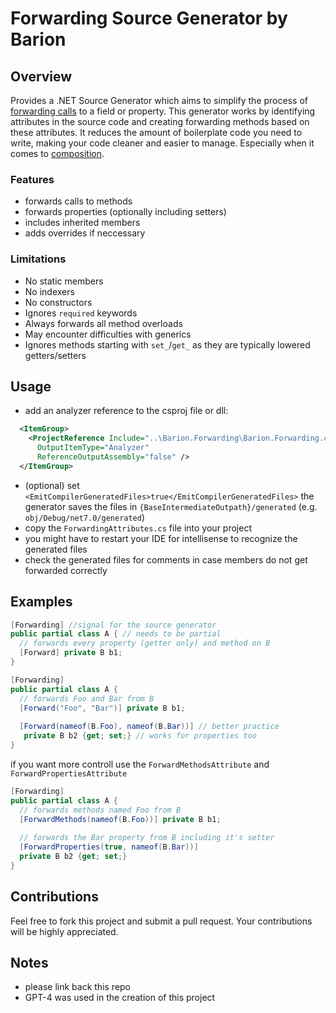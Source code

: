 # Forwarding Source Generator by Barion

## Overview
Provides a .NET Source Generator which aims to simplify the process of [forwarding calls](https://en.wikipedia.org/wiki/Forwarding_(object-oriented_programming)) to a field or property. This generator works by identifying attributes in the source code and creating forwarding methods based on these attributes. It reduces the amount of boilerplate code you need to write, making your code cleaner and easier to manage. Especially when it comes to [composition](https://en.wikipedia.org/wiki/Composition_over_inheritance).

### Features
- forwards calls to methods
- forwards properties (optionally including setters)
- includes inherited members
- adds overrides if neccessary

### Limitations
- No static members
- No indexers
- No constructors
- Ignores `required` keywords
- Always forwards all method overloads
- May encounter difficulties with generics
- Ignores methods starting with `set_`/`get_` as they are typically lowered getters/setters

## Usage
- add an analyzer reference to the csproj file or dll:
```xml
  <ItemGroup>
    <ProjectReference Include="..\Barion.Forwarding\Barion.Forwarding.csproj"
      OutputItemType="Analyzer"
      ReferenceOutputAssembly="false" />
  </ItemGroup>
```
- (optional) set `<EmitCompilerGeneratedFiles>true</EmitCompilerGeneratedFiles>` the generator saves the files in `{BaseIntermediateOutpath}/generated` (e.g. `obj/Debug/net7.0/generated`)
- copy the `ForwardingAttributes.cs` file into your project
- you might have to restart your IDE for intellisense to recognize the generated files
- check the generated files for comments in case members do not get forwarded correctly 

## Examples
```csharp
[Forwarding] //signal for the source generator
public partial class A { // needs to be partial
  // forwards every property (getter only) and method on B
  [Forward] private B b1;
}
```

```csharp
[Forwarding]
public partial class A {
  // forwards Foo and Bar from B
  [Forward("Foo", "Bar")] private B b1;
  
  [Forward(nameof(B.Foo), nameof(B.Bar))] // better practice
   private B b2 {get; set;} // works for properties too
}
```
if you  want more controll use the `ForwardMethodsAttribute` and `ForwardPropertiesAttribute`
```csharp
[Forwarding]
public partial class A {
  // forwards methods named Foo from B
  [ForwardMethods(nameof(B.Foo))] private B b1;
    
  // forwards the Bar property from B including it's setter
  [ForwardProperties(true, nameof(B.Bar))] 
  private B b2 {get; set;}
}
```

## Contributions
Feel free to fork this project and submit a pull request. Your contributions will be highly appreciated.

## Notes
- please link back this repo
- GPT-4 was used in the creation of this project